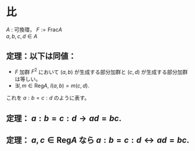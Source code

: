 # 比
$A$ : 可換環， $F:=\mathrm{Frac} A$  
$a,b,c,d\in A$
## 定理：以下は同値：
- $F$ 加群 $F^2$ において $(a,b)$ が生成する部分加群と $(c,d)$ が生成する部分加群は等しい。
- $\exists l,m\in \mathrm{Reg} A,\ l(a,b)=m(c,d)$.

これを $a:b=c:d$ のように表す。
## 定理： $a:b=c:d \to ad=bc$.
## 定理： $a,c\in \mathrm{Reg} A$ なら $a:b=c:d \leftrightarrow ad=bc$.

